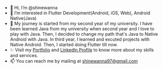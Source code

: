 - 👋 Hi, I’m @shinewanna
- 👀 I’m interested in Flutter Development(Android, iOS, Web), Android Native(Java)
- 💞️ My journey is started from my second year of my university. I have been learned Java from my university when second year and I love to play with Java. Then, I decided to change my path that's Java to Native Android with Java. In third year, I learned and excuted projects with Native Android. Then, I started doing Flutter till now.
- ✨ Visit my [Portfolio](https://shinewanna.github.io/portfolio/#/) and [LinkedIn Profile](https://www.linkedin.com/in/shine-wanna-409803225/) to know more about my skills and services.
- 📫 You can reach me by mailing at shinewanna97@gmail.com


<!---
shinewanna/shinewanna is a ✨ special ✨ repository because its `README.md` (this file) appears on your GitHub profile.
You can click the Preview link to take a look at your changes.
--->
